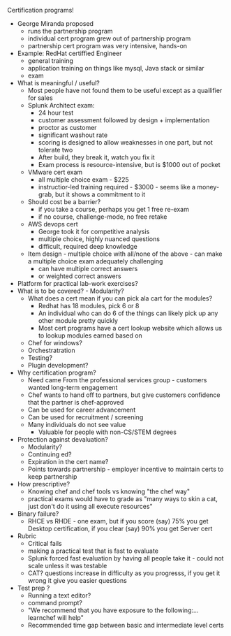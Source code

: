 Certification programs!
+ George Miranda proposed
  + runs the partnership program
  + individual cert program grew out of partnership program
  + partnership cert program was very intensive, hands-on
+ Example: RedHat certiffied Engineer
  + general training
  + application training on things like mysql, Java stack or similar
  + exam
+ What is meaningful / useful?
  + Most people have not found them to be useful except as a quailifier for sales
  + Splunk Architect exam:
    + 24 hour test
    + customer assessment followed by design + implementation
    + proctor as customer
    + significant washout rate
    + scoring is designed to allow weaknesses in one part, but not tolerate two
    + After build, they break it, watch you fix it
    + Exam process is resource-intensive, but is $1000 out of pocket
  + VMware cert exam
    + all multiple choice exam - $225
    + instructior-led training required - $3000 - seems like a money-grab, but it shows a commitment to it
  + Should cost be a barrier?
    + if you take a course, perhaps you get 1 free re-exam
    + if no course, challenge-mode, no free retake
  + AWS devops cert
    + George took it for competitive analysis
    + multiple choice, highly nuanced questions
    + difficult, required deep knowledge
  + Item design - multiple choice with all/none of the above - can make a multiple choice exam adequately challenging
    + can have multiple correct answers
    + or weighted correct answers
+ Platform for practical lab-work exercises?
+ What is to be covered? - Modularity?
  + What does a cert mean if you can pick ala cart for the modules?
    + Redhat has 18 modules, pick 6 or 8 
    + An individual who can do 6 of the things can likely pick up any other module pretty quickly
    + Most cert programs have a cert lookup website which allows us to lookup modules earned based on 
  + Chef for windows?
  + Orchestratration
  + Testing?
  + Plugin development?
+ Why certification program?
  + Need came From the professional services group - customers wanted long-term engagement
  + Chef wants to hand off to partners, but give customers confidence that the partner is chef-approved
  + Can be used for career advancement
  + Can be used for recruitment / screening
  + Many individuals do not see value
    + Valuable for people with non-CS/STEM degrees
+ Protection against devaluation?
  + Modularity?
  + Continuing ed?
  + Expiration in the cert name?
  + Points towards partnership - employer incentive to maintain certs to keep partnership 
+ How prescriptive?
  + Knowing chef and chef tools vs knowing "the chef way"
  + practical exams would have to grade as "many ways to skin a cat, just don't do it using all execute resources"
+ Binary failure?
  + RHCE vs RHDE - one exam, but if you score (say) 75% you get Desktop certification, if you clear (say) 90% you get Server cert
+ Rubric
  + Critical fails
  + making a practical test that is fast to evaluate
  + Splunk forced fast evaluation by having all people take it - could not scale unless it was testable
  + CAT?  questions increase in difficulty as you progresss, if you get it wrong it give you easier questions
+ Test prep ?
  + Running a text editor?
  + command prompt?
  + "We recommend that you have exposure to the following:... learnchef will help"
  + Recommended time gap between basic and intermediate level certs